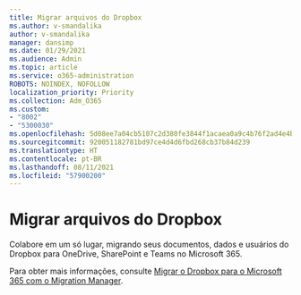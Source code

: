 ```yaml
---
title: Migrar arquivos do Dropbox
ms.author: v-smandalika
author: v-smandalika
manager: dansimp
ms.date: 01/29/2021
ms.audience: Admin
ms.topic: article
ms.service: o365-administration
ROBOTS: NOINDEX, NOFOLLOW
localization_priority: Priority
ms.collection: Adm_O365
ms.custom:
- "8002"
- "5300030"
ms.openlocfilehash: 5d08ee7a04cb5107c2d380fe3844f1acaea0a9c4b76f2ad4e4b36f469e44e9fc
ms.sourcegitcommit: 920051182781bd97ce4d4d6fbd268cb37b84d239
ms.translationtype: HT
ms.contentlocale: pt-BR
ms.lasthandoff: 08/11/2021
ms.locfileid: "57900200"
---
```

# <a name="migrate-files-from-dropbox"></a>Migrar arquivos do Dropbox

Colabore em um só lugar, migrando seus documentos, dados e usuários do Dropbox para OneDrive, SharePoint e Teams no Microsoft 365.

Para obter mais informações, consulte [Migrar o Dropbox para o Microsoft 365 com o Migration Manager](https://docs.microsoft.com/sharepointmigration/mm-dropbox-overview).

